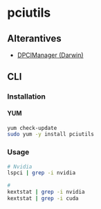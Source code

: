 # pciutils

## Alterantives

- [DPCIManager (Darwin)](/dpcimanager.md)

## CLI

### Installation

#### YUM

```sh
yum check-update
sudo yum -y install pciutils
```

### Usage

```sh
# Nvidia
lspci | grep -i nvidia

#
kextstat | grep -i nvidia
kextstat | grep -i cuda
```
